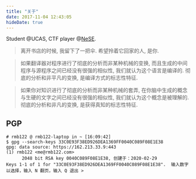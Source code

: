 ```yaml
---
title: "关于"
date: 2017-11-04 12:43:05
hideDate: true
---
```


Student @UCAS, CTF player @[NeSE](https://nese.team/).

> 离开书店的时候, 我留下了一把伞. 希望拎着它回家的人, 是你. 

> 如果翻译器对程序进行了彻底的分析而非某种机械的变换, 而且生成的中间程序与源程序之间已经没有很强的相似性, 我们就认为这个语言是编译的. 彻底的分析和非平凡的变换, 是编译方式的标志性特征. 

> 如果你对知识进行了彻底的分析而非某种机械的套弄, 在你脑中生成的概念与生硬的文字之间已经没有很强的相似性, 我们就认为这个概念是被理解的. 彻底的分析和非凡的变换, 是获得真知的标志性特征.

## PGP

```
# rmb122 @ rmb122-laptop in ~ [16:09:42]
$ gpg --search-keys 33C0E93F38ED926DEA1369FF0040C089F08E1E38
gpg: data source: https://162.213.33.9:443
(1)	rmb122 <me@rmb122.com>
	  2048 bit RSA key 0040C089F08E1E38, 创建于：2020-02-29
Keys 1-1 of 1 for "33C0E93F38ED926DEA1369FF0040C089F08E1E38".  输入数字以选择，输入 N 翻页，输入 Q 退出 >
```